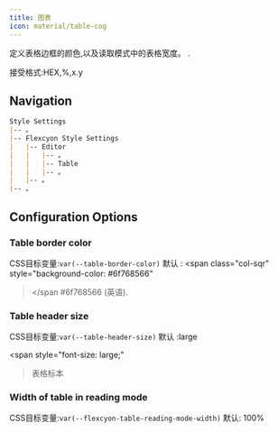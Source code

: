 ```yaml
---
title: 图表
icon: material/table-cog
---
```


定义表格边框的颜色,以及读取模式中的表格宽度。
.

接受格式:HEX,%,x.y

## Navigation

```md
Style Settings
|-- 。
|-- Flexcyon Style Settings
|   |-- Editor
|   |   |-- 。
|   |   |-- Table
|   |   |-- 。
|   |-- 。
|-- 。
```

## Configuration Options

### Table border color

CSS目标变量:`var(--table-border-color)`
默认 :
<span class="col-sqr" style="background-color: #6f768566"
></span
>#6f768566 (英语).

### Table header size

CSS目标变量:`var(--table-header-size)`
默认 :large

<span style="font-size: large;"
>表格标本</span>

### Width of table in reading mode

CSS目标变量:`var(--flexcyon-table-reading-mode-width)`
默认: 100%

